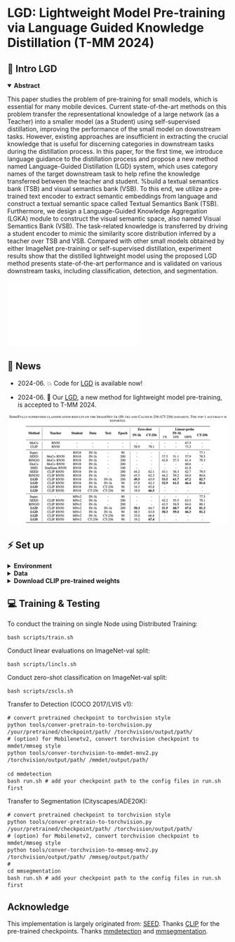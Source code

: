 # LGD: Lightweight Model Pre-training via Language Guided Knowledge Distillation (T-MM 2024)






## 🏃 Intro LGD

<details open="open">
    <summary><b>Abstract</b></summary>

This paper studies the problem of pre-training for small models, which is essential for many mobile devices. Current state-of-the-art methods on this problem transfer the representational knowledge of a large network (as a Teacher) into a smaller model (as a Student) using self-supervised distillation, improving the performance of the small model on downstream tasks. However, existing approaches are insufficient in extracting the crucial knowledge that is useful for discerning categories in downstream tasks during the distillation process. In this paper, for the first time, we introduce language guidance to the distillation process and propose a new method named Language-Guided Distillation (LGD) system, which uses category names of the target downstream task to help refine the knowledge transferred between the teacher and student. %build a textual semantics bank (TSB) and visual semantics bank (VSB). To this end, we utilize a pre-trained text encoder to extract semantic embeddings from language and construct a textual semantic space called Textual Semantics Bank (TSB). Furthermore, we design a Language-Guided Knowledge Aggregation (LGKA) module to construct the visual semantic space, also named Visual Semantics Bank (VSB). The task-related knowledge is transferred by driving a student encoder to mimic the similarity score distribution inferred by a teacher over TSB and VSB. Compared with other small models obtained by either ImageNet pre-training or self-supervised distillation, experiment results show that the distilled lightweight model using the proposed LGD method presents state-of-the-art performance and is validated on various downstream tasks, including classification, detection, and segmentation.

![pipeline](assets/LGD.pdf)

</details>

## 🚩 News

- 2024-06. 💥 Code for [LGD]() is available now!

- 2024-06. 🎉 Our [LGD](), a new method for lightweight model pre-training, is accepted to T-MM 2024.

![pipeline](assets/result.png)

## ⚡ Set up
<details>
  <summary><b>Environment</b></summary> 

  ```shell
  bash scripts/requirement.sh
  ```
</details>


<details>
  <summary><b>Data</b></summary>


1. download dataset (ImageNet, CoCo, LVIS, Caltech...).
2. we provide some scripts for preparing datasets.

  ```shell
  # prepare Caltech-256
  python tools/make-caltech-trainval.py
  # make ImageNet subset
  python tools/make-imgnet-subset.py
  # get text prompt from dataset
  python get-caltech-classnames.py
  ```

</details>


<details>
  <summary><b>Download CLIP pre-trained weights</b></summary>

  ```shell
  cd clip/weights/
  bash download_clip_models.sh
  ```
</details>
  

## 💻 Training & Testing



To conduct the training on single Node using Distributed Training: 
```shell
bash scripts/train.sh
```

Conduct linear evaluations on ImageNet-val split:
```shell
bash scripts/lincls.sh
```

Conduct zero-shot classification on ImageNet-val split:
```shell
bash scripts/zscls.sh
```

Transfer to Detection (COCO 2017/LVIS v1):
```shell
# convert pretrained checkpoint to torchvision style
python tools/conver-pretrain-to-torchvision.py /your/pretrained/checkpoint/path/ /torchvision/output/path/
# (option) for Mobilenetv2, convert torchvision checkpoint to mmdet/mmseg style
python tools/conver-torchvision-to-mmdet-mnv2.py /torchvision/output/path/ /mmdet/output/path/

cd mmdetection
bash run.sh # add your checkpoint path to the config files in run.sh first
```

Transfer to Segmentation (Cityscapes/ADE20K):
```shell
# convert pretrained checkpoint to torchvision style
python tools/conver-pretrain-to-torchvision.py /your/pretrained/checkpoint/path/ /torchvision/output/path/
# (option) for Mobilenetv2, convert torchvision checkpoint to mmdet/mmseg style
python tools/conver-torchvision-to-mmseg-mnv2.py /torchvision/output/path/ /mmseg/output/path/
# 
cd mmsegmentation
bash run.sh # add your checkpoint path to the config files in run.sh first
```



## Acknowledge
This implementation is largely originated from: [SEED](https://github.com/jacobswan1/SEED).
Thanks [CLIP](https://github.com/openai/CLIP) for the pre-trained checkpoints.
Thanks [mmdetection](https://github.com/open-mmlab/mmdetection) and [mmsegmentation](https://github.com/open-mmlab/mmsegmentation).
